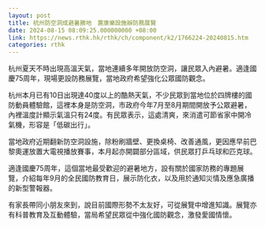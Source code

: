 ```yaml
---
layout: post
title: 杭州防空洞成避暑勝地　置康樂設施辦防務展覽
date: 2024-08-15 08:09:25.000000000 +08:00
link: https://news.rthk.hk/rthk/ch/component/k2/1766224-20240815.htm
categories: rthk
---
```


杭州夏天不時出現高溫天氣，當地連續多年開放防空洞，讓民眾入內避暑。適逢國慶75周年，現場更設防務展覽，當地政府希望強化公眾國防觀念。

杭州本月已有10日出現達40度以上的酷熱天氣，不少民眾到當地位於四牌樓的國防動員體驗館，這裡本身是防空洞，市政府今年7月至8月期間開放予公眾避暑，內裡溫度計顯示氣溫只有24度。有民眾表示，這處清爽，來消遣可節省家中開冷氣機，形容是「低碳出行」。

當地政府近期翻新防空洞設施，除粉刷牆壁、更換桌椅、改善通風，更因應早前巴黎奧運放置大電視播放賽事，本月起亦開闢部分區域，供民眾打乒乓球和匹克球。

適逢國慶75周年，這個當地最受歡迎的避暑地方，設有關於國家防務的專題展覽，介紹每年9月的全民國防教育日，展示防化衣，以及用於通知災情及應急廣播的新型警報器。

有家長帶同小朋友來到，說目前國際形勢不太友好，可從展覽中增進知識。展覽亦有科普教育及互動體驗，當局希望民眾從中強化國防觀念，激發愛國情懷。
